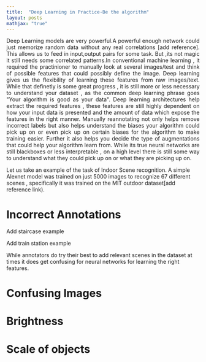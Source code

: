```yaml
---
title:  "Deep Learning in Practice-Be the algorithm"
layout: posts
mathjax: "true"
---
```


<p style="text-align:justify">Deep Learning models are very powerful.A powerful enough network could just memorize random data without any real correlations [add reference]. This allows us to feed in input,output pairs for some task. But ,its not magic it still needs some correlated patterns.In conventional machine learning , it required the practinioner to manually look at several images/test and think of possible features that could possibly define the image. Deep learning gives us the flexibility of learning these features from raw images/text. While that definetly is some great progress , it is still more or less necessary to understand your dataset , as the common deep learning phrase goes "Your algorithm is good as your data". Deep learning architectures help extract the required features , these features are still highly dependent on how your input data is presented and the amount of data which expose the features in the right manner. 
Manually reannotating not only helps remove incorrect labels but also helps understand the biases your algorithm could pick up on or even pick up on certain biases for the algorithm to make training easier. Further it also helps you decide the type of augmentations that could help your algorithm learn from. While its true neural networks are still blackboxes or less interpretable , on a high level there is still some way to understand what they could pick up on or what they are picking up on.</p>


<p>Let us take an example of the task of Indoor Scene recognition. A simple Alexnet model was trained on just 5000 images to recognize 67 different scenes , specifically it was trained on the MIT outdoor dataset[add reference link).</p>

<h1>Incorrect Annotations</h1>

<p>Add staircase example</p>
<p>Add train station example</p>
<p>While annotators do try their best to add relevant scenes in the dataset at times it does get confusing for neural networks for learning the right features.</p>

<h1>Confusing Images</h1>

<h1>Brightness</h1>

<h1>Scale of objects</h1>
